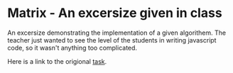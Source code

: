# Matrix - An excersize given in class
An excersize demonstrating the implementation of a given algorithem. The teacher just wanted to see the level of the students in writing javascript code, so it wasn't anything too complicated.

Here is a link to the origional [task](https://github.com/AnnaKarpf/React-Talent/tree/master/Day%2001%20-%2025.09.2018/js%20task).
